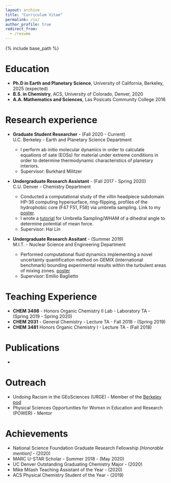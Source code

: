 ```yaml
---
layout: archive
title: "Curriculum Vitae"
permalink: /cv/
author_profile: true
redirect_from:
  - /resume
---
```


{% include base_path %}

Education
======
* **Ph.D in Earth and Planetary Science**, University of California, Berkeley, 2025 (expected)
* **B.S. in Chemistry**, ACS, University of Colorado, Denver, 2020
* **A.A. Mathematics and Sciences**, Las Posicats Community College 2016

Research experience
======
* **Graduate Student Researcher** - (Fall 2020 - Current)\
U.C. Berkeley - Earth and Planetary Science Department
  * I perform ab initio molecular dynamics in order to calculate equations of sate (EOSs) for material under extreme conditions in order to determine thermodynamic characteristics of  planetary interiors.  
  * Supervisor: Burkhard Militzer

* **Undergraduate Research Assistant** - (Fall 2017 - Spring 2020)\
C.U. Denver - Chemistry Department
  * Conducted a computational study of the villin headpiece subdomain HP-36 computing hypersurface, ring-flipping, profiles of the hydrophobic core (F47 F51, F58) via umbrella sampling. Link to my [poster](../files/HP36.pdf).
  * I wrote a [tutorial](https://github.com/TanjaKovacevic/Umbrella_Sampling/) for Umbrella Sampling/WHAM of a dihedral angle to determine potential of mean force.  
  * Supervisor: Hai Lin
  
* **Undergraduate Research Assitant** - (Summer 2019)\
M.I.T. - Nuclear Science and Engineering Department
  * Performed computational fluid dynamics implementing a novel uncertainty quantification method on GEMIX (international benchmark) bounding experimental results within the turbulent areas of mixing zones. [poster](../files/UQ-Turbulence.pdf) 
  * Supervisor: Emilio Baglietto

Teaching Experience
======
* **CHEM 3498** - Honors Organic Chemistry II Lab - Laboratory TA - (Spring 2019 - Spring 2020)
* **CHEM 2031** - General Chemistry - Lecture TA - Fall 2018 - (Spring 2019)
* **CHEM 3481** Honors Organic Chemistry I - Lecture TA - (Fall 2018)

Publications
======
*

Outreach
======
* Undoing Racism in the GEoSciences (URGE) - Member of the [Berkeley pod](https://urgeoscience.org/pods/berkeley-2/)
* Physical Sciences Opportunities for Womxn in Education and Research (POWER) - Mentor

Achievements
======
* National Science Foundation Graduate Research Fellowship *[Honorable mention]* - (2020)
* MARC U-STAR Scholar - Summer 2018 - (May 2020)
* UC Denver Outstanding Graduating Chemistry Major - (2020)
* Mike Milash Teaching Assistant of the Year - (2020)
* ACS Physical Chemistry Student of the Year - (2019)

